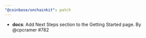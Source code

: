 ```yaml
---
"@coinbase/onchainkit": patch
---
```


- **docs**: Add Next Steps section to the Getting Started page. By @cpcramer #782
